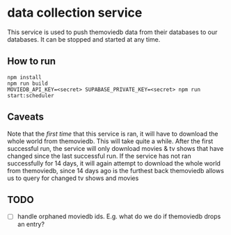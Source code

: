 # data collection service

This service is used to push themoviedb data from their databases to our databases. It can be stopped and
started at any time.

## How to run
```
npm install
npm run build
MOVIEDB_API_KEY=<secret> SUPABASE_PRIVATE_KEY=<secret> npm run start:scheduler
```

## Caveats
Note that the _first time_ that this service is ran, it will have to download the whole world from themoviedb.
This will take quite a while. After the first successful run, the service will only download movies & tv shows
that have changed since the last successful run. If the service has not ran successfully for 14 days, it will
again attempt to download the whole world from themoviedb, since 14 days ago is the furthest back themoviedb
allows us to query for changed tv shows and movies

## TODO
- [ ] handle orphaned moviedb ids. E.g. what do we do if themoviedb drops an entry?
